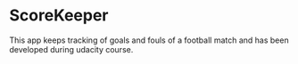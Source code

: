 # ScoreKeeper
This app keeps tracking of goals and fouls of a football match and has been developed during udacity course.
